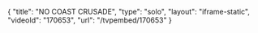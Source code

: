 {
    "title": "NO COAST CRUSADE",
    "type": "solo",
    "layout": "iframe-static",
    "videoId": "170653",
    "url": "\/tvpembed\/170653"
}
